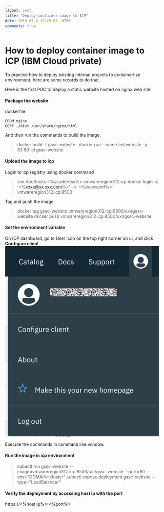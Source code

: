 ```yaml
---
layout: post
title: "Deploy container image to ICP"
date: 2019-08-2 12:25:06 -0700
comments: true
---
```



How to deploy container image to ICP (IBM Cloud private)
============
To practice how to deploy existing internal projects to containerlize environment, here are some records to do that.

Here is the first POC to deploy a static website hosted on nginx web site.

#### Package the website
dockerfile
```
FROM nginx
COPY ./dist /usr/share/nginx/html
```
And then run the commands to build the image.
> docker build -t gssc-website .
> docker run --name testwebsite -p 83:80 -d gssc-website

#### Upload the image to icp
Login to icp registry using docker command

> vim /etc/hosts
> <%ip address%> vmwareregion312.icp
> docker login -u '<%xxxx@xx.xxx.com%>' -p '<%password%>' vmwareregion312.icp:8500 

Tag and push the image

>  docker tag  gssc-website vmwareregion312.icp:8500/uxl/gssc-website
>  docker push vmwareregion312.icp:8500/uxl/gssc-website

#### Set the environment variable 
On ICP dashboard, go to User icon on the top right corner on ui, and click **Configure client**
<img src="./images/config.png">

Execute the commands in command line window.

#### Run the image in icp environment
> kubectl run gssc-website --image=vmwareregion312.icp:8500/uxl/gssc-website --port=80 --env="DOMAIN=cluster"
> kubectl expose deployment gssc-website --type="LoadBalancer" 


#### Verify the deployment by accessing host ip with the port
https://<%host ip%>:<%port%>

